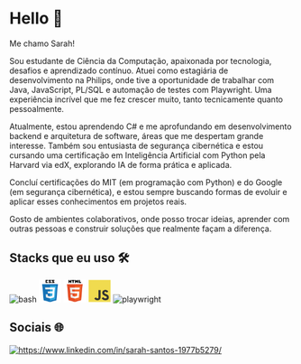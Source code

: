 # Hello 👋

Me chamo Sarah! 

Sou estudante de Ciência da Computação, apaixonada por tecnologia, desafios e aprendizado contínuo. Atuei como estagiária de desenvolvimento na Philips, onde tive a oportunidade de trabalhar com Java, JavaScript, PL/SQL e automação de testes com Playwright. Uma experiência incrível que me fez crescer muito, tanto tecnicamente quanto pessoalmente.

Atualmente, estou aprendendo C# e me aprofundando em desenvolvimento backend e arquitetura de software, áreas que me despertam grande interesse. Também sou entusiasta de segurança cibernética e estou cursando uma certificação em Inteligência Artificial com Python pela Harvard via edX, explorando IA de forma prática e aplicada.

Concluí certificações do MIT (em programação com Python) e do Google (em segurança cibernética), e estou sempre buscando formas de evoluir e aplicar esses conhecimentos em projetos reais.

Gosto de ambientes colaborativos, onde posso trocar ideias, aprender com outras pessoas e construir soluções que realmente façam a diferença.

## Stacks que eu uso 🛠

<p align="left"> <img src="https://www.vectorlogo.zone/logos/gnu_bash/gnu_bash-icon.svg" alt="bash" width="40" height="40"/> <img src="https://raw.githubusercontent.com/devicons/devicon/master/icons/css3/css3-original-wordmark.svg" alt="css3" width="40" height="40"/> <img src="https://raw.githubusercontent.com/devicons/devicon/master/icons/html5/html5-original-wordmark.svg" alt="html5" width="40" height="40"/> <img src="https://raw.githubusercontent.com/devicons/devicon/master/icons/javascript/javascript-original.svg" alt="javascript" width="40" height="40"/> <img src="https://playwright.dev/img/playwright-logo.svg" alt="playwright" width="40" height="40"/>
</p>

## Sociais 🌐

<p align="left">
<a href="https://linkedin.com/in/https://www.linkedin.com/in/sarah-santos-1977b5279/" target="blank"><img align="center" src="https://raw.githubusercontent.com/rahuldkjain/github-profile-readme-generator/master/src/images/icons/Social/linked-in-alt.svg" alt="https://www.linkedin.com/in/sarah-santos-1977b5279/" height="30" width="40"/></a>
</p>

